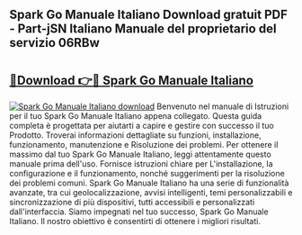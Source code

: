 ## Spark Go Manuale Italiano Download gratuit PDF - Part-jSN Italiano Manuale del proprietario del servizio 06RBw

# <h2><a href="http://dfe5qy.blite.top/?on=Spark+Go+Manuale+Italiano">🔗Download 👉🔴 Spark Go Manuale Italiano</a></h2>

[![Spark Go Manuale Italiano download](https://i.imgur.com/lujVjoI.png)](http://dfe5qy.blite.top/?on=Spark+Go+Manuale+Italiano)
Benvenuto nel manuale di Istruzioni per il tuo Spark Go Manuale Italiano appena collegato. Questa guida completa è progettata per aiutarti a capire e gestire con successo il tuo Prodotto. Troverai informazioni dettagliate su funzioni, installazione, funzionamento, manutenzione e Risoluzione dei problemi. Per ottenere il massimo dal tuo Spark Go Manuale Italiano, leggi attentamente questo manuale prima dell'uso. Fornisce istruzioni chiare per L'installazione, la configurazione e il funzionamento, nonché suggerimenti per la risoluzione dei problemi comuni. Spark Go Manuale Italiano ha una serie di funzionalità avanzate, tra cui geolocalizzazione, avvisi intelligenti, temi personalizzabili e sincronizzazione di più dispositivi, tutti accessibili e personalizzati dall'interfaccia. Siamo impegnati nel tuo successo, Spark Go Manuale Italiano. Il nostro obiettivo è consentirti di ottenere i migliori risultati.
